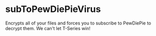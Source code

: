# subToPewDiePieVirus
Encrypts all of your files and forces you to subscribe to PewDiePie to decrypt them. We can't let T-Series win!
